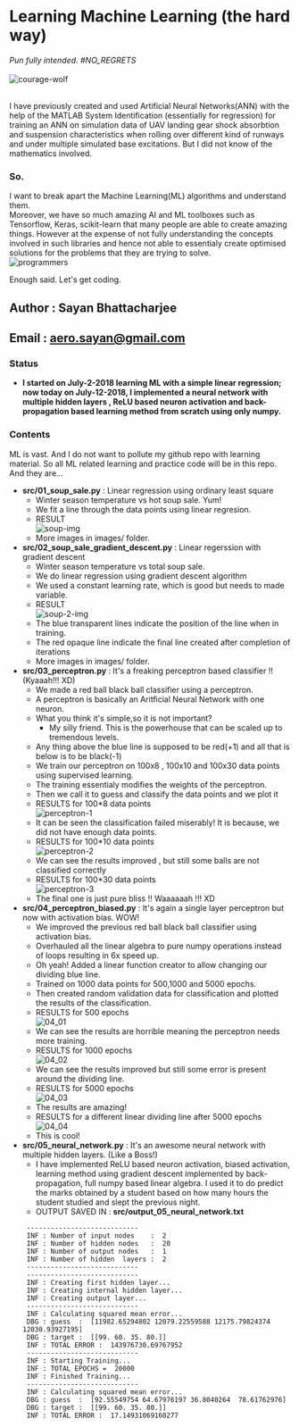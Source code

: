 # Learning Machine Learning (the hard way)
<i>Pun fully intended. #NO_REGRETS  </i></br>
</br>
![courage-wolf](memes/courage-wolf.jpg)
</br></br>

I have previously created and used Artificial Neural Networks(ANN) with the help
of the MATLAB System Identification (essentially for regression) for
training an ANN on simulation data of UAV landing gear shock absorbtion and
suspension characteristics when rolling over different kind of runways and under
multiple simulated base excitations. But I did not know of the mathematics involved.

### So.
I want to break apart the Machine Learning(ML) algorithms and understand them.</br>
Moreover, we have so much amazing AI and ML toolboxes such as Tensorflow, Keras,
scikit-learn that many people are able to create amazing things. However at the
expense of not fully understanding the concepts involved in such libraries and
hence not able to essentialy create optimised solutions for the problems that
they are trying to solve.</br>
![programmers](memes/programmers.png)

Enough said. Let's get coding.




## Author : Sayan Bhattacharjee
## Email  : aero.sayan@gmail.com
### Status
+ **I started on July-2-2018 learning ML with a simple linear regression; now today on July-12-2018, I implemented a neural network with multiple hidden layers , ReLU based neuron activation and back-propagation based learning method from scratch using only numpy.**
### Contents
ML is vast. And I do not want to pollute my github repo with learning material.
So all ML related learning and practice code will be in this repo.
And they are...
+ **src/01_soup_sale.py** : Linear regression using ordinary least square
	- Winter season temperature vs hot soup sale. Yum!
	- We fit a line through the data points using linear regresion.
	- RESULT </br> ![soup-img](images/01_soup_sale_05.JPG)
	- More images in images/ folder.
+ **src/02_soup_sale_gradient_descent.py** : Linear regerssion with gradient descent
	- Winter season temperature vs total soup sale.
	- We do linear regression using gradient descent algorithm
	- We used a constant learning rate, which is good but needs to made variable.
	- RESULT </br> ![soup-2-img](images/02_soup_sale_gradient_descent_01.JPG)
	- The blue transparent lines indicate the position of the line when in training.
	- The red opaque line indicate the final line created after completion of iterations
	- More images in images/ folder.
+ **src/03_perceptron.py** : It's a freaking perceptron based classifier !! (Kyaaah!!! XD)
	- We made a red ball black ball classifier using a perceptron.
	- A perceptron is basically an Aritficial Neural Network with one neuron.
	- What you think it's simple,so it is not important?
		- My silly friend. This is the powerhouse that can be scaled up to tremendous levels.
	- Any thing above the blue line is supposed to be red(+1) and all that is below is to be black(-1)
	- We train our perceptron on 100x8 , 100x10 and 100x30 data points using supervised learning.
	- The training essentialy modifies the weights of the perceptron.
	- Then we call it to guess and classify the data points and we plot it
	- RESULTS for 100*8 data points </br> ![perceptron-1](images/03_perceptron_01_100x8_nodes.JPG)
	- It can be seen the classification failed miserably! It is because, we did not have enough data points.
	- RESULTS for 100*10 data points </br> ![perceptron-2](images/03_perceptron_02_100x10_nodes.JPG)
	- We can see the results improved , but still some balls are not classified correctly
	- RESULTS for 100*30 data points </br> ![perceptron-3](images/03_perceptron_03_100x30_nodes.JPG)
	- The final one is just pure bliss !! Waaaaaah !!! XD
+ **src/04_perceptron_biased.py** : It's again a single layer perceptron but now with activation bias. WOW!
	- We improved the previous red ball black ball classifier using activation bias.
	- Overhauled all the linear algebra to pure numpy operations instead of loops resulting in 6x speed up.
	- Oh yeah! Added a linear function creator to allow changing our dividing blue line.
	- Trained on 1000 data points for 500,1000 and 5000 epochs.
	- Then created random validation data for classification and plotted the results of the classification.
	- RESULTS for 500 epochs </br> ![04_01](images/04_perceptron_biased_01_1000_nodes_500_epoch.JPG)
	- We can see the results are horrible meaning the perceptron needs more training.
	- RESULTS for 1000 epochs </br> ![04_02](images/04_perceptron_biased_02_1000_nodes_1000_epoch.JPG)
	- We can see the results improved but still some error is present around the dividing line.
	- RESULTS for 5000 epochs </br> ![04_03](images/04_perceptron_biased_03_1000_nodes_5000_epoch.JPG)
	- The results are amazing!
	- RESULTS for a different linear dividing line after 5000 epochs</br> ![04_04](images/04_perceptron_biased_04_1000_nodes_5000_epoch.JPG)
	- This is cool!
+ **src/05_neural_network.py** : It's an awesome neural network with multiple hidden layers. (Like a Boss!)
	- I have implemented ReLU based neuron activation, biased activation, learning method using gradient descent implemented by back-propagation, full numpy based linear algebra. I used it to do predict the marks obtained by a student based on how many hours the student studied and slept the previous night.
	- OUTPUT SAVED IN : **src/output_05_neural_network.txt**
	```
	 ----------------------------
	 INF : Number of input nodes    :  2
	 INF : Number of hidden nodes   :  20
	 INF : Number of output nodes   :  1
	 INF : Number of hidden  layers :  2
	 ----------------------------
	 ----------------------------
	 INF : Creating first hidden layer...
	 INF : Creating internal hidden layer...
	 INF : Creating output layer...
	 ----------------------------
	 INF : Calculating squared mean error...
	 DBG : guess  :  [11982.65294802 12079.22559588 12175.79824374 12030.93927195]
	 DBG : target :  [[99. 60. 35. 80.]]
	 INF : TOTAL ERROR :  143976730.69767952
	 ----------------------------
	 INF : Starting Training...
	 INF : TOTAL EPOCHS =  20000
	 INF : Finished Training...
	 ----------------------------
	 INF : Calculating squared mean error...
	 DBG : guess  :  [92.55549754 64.67976197 36.8040264  78.61762976]
	 DBG : target :  [[99. 60. 35. 80.]]
	 INF : TOTAL ERROR :  17.14931069160277

	```
